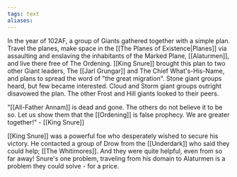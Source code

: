 ```yaml
---
tags: text
aliases:
---
```

In the year of 102AF, a group of Giants gathered together with a simple plan. Travel the planes, make space in the [[The Planes of Existence|Planes]] via assaulting and enslaving the inhabitants of the Marked Plane, [[Alaturmen]], and live there free of The Ordening. [[King Snure]] brought this plan to two other Giant leaders, The [[Jarl Grungar]] and The Chief What's-His-Name, and plans to spread the word of "the great migration". Stone giant groups heard, but few became interested. Cloud and Storm giant groups outright disavowed the plan. The other Frost and Hill giants looked to their peers.

"[[All-Father Annam]] is dead and gone. The others do not believe it to be so. Let us show them that the [[Ordening]] is false prophecy. We are greater together!" - [[King Snure]]

[[King Snure]] was a powerful foe who desperately wished to secure his victory. He contacted a group of Drow from the [[Underdark]] who said they could help; [[The Whitimores]]. And they were quite helpful, even from so far away! Snure's one problem, traveling from his domain to Alaturmen is a problem they could solve - for a price.